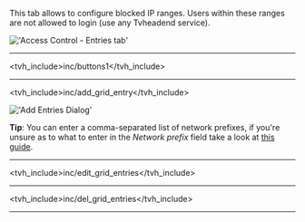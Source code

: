 This tab allows to configure blocked IP ranges. Users within these ranges
are not allowed to login (use any Tvheadend service).

!['Access Control - Entries tab'](docresources/accessconfigipblockentries.png)

---

<tvh_include>inc/buttons1</tvh_include>

---

<tvh_include>inc/add_grid_entry</tvh_include>

!['Add Entries Dialog'](docresources/accessipblockingedit.png)

**Tip**: You can enter a comma-separated list of network prefixes, if you're 
unsure as to what to enter in the *Network prefix* field take a look at 
[this guide](https://www.ripe.net/about-us/press-centre/understanding-ip-addressing).

---

<tvh_include>inc/edit_grid_entries</tvh_include>

---

<tvh_include>inc/del_grid_entries</tvh_include>

---
